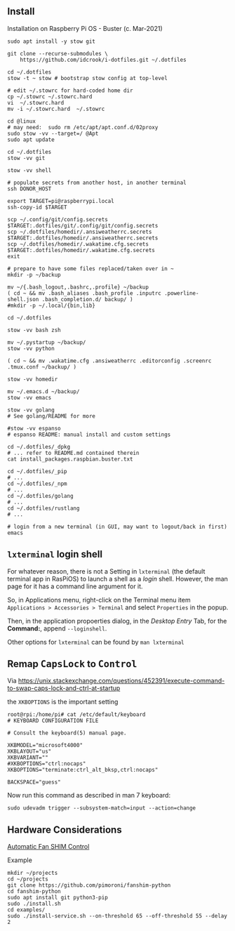 Install
-------

Installation on Raspberry Pi OS - Buster (c. Mar-2021)

```shell
sudo apt install -y stow git

git clone --recurse-submodules \
    https://github.com/idcrook/i-dotfiles.git ~/.dotfiles

cd ~/.dotfiles
stow -t ~ stow # bootstrap stow config at top-level

# edit ~/.stowrc for hard-coded home dir
cp ~/.stowrc ~/.stowrc.hard
vi  ~/.stowrc.hard
mv -i ~/.stowrc.hard  ~/.stowrc

cd @linux
# may need:  sudo rm /etc/apt/apt.conf.d/02proxy
sudo stow -vv --target=/ @Apt
sudo apt update

cd ~/.dotfiles
stow -vv git

stow -vv shell

# populate secrets from another host, in another terminal
ssh DONOR_HOST

export TARGET=pi@raspberrypi.local
ssh-copy-id $TARGET

scp ~/.config/git/config.secrets                $TARGET:.dotfiles/git/.config/git/config.secrets
scp ~/.dotfiles/homedir/.ansiweatherrc.secrets  $TARGET:.dotfiles/homedir/.ansiweatherrc.secrets
scp ~/.dotfiles/homedir/.wakatime.cfg.secrets   $TARGET:.dotfiles/homedir/.wakatime.cfg.secrets
exit

# prepare to have some files replaced/taken over in ~
mkdir -p ~/backup

mv ~/{.bash_logout,.bashrc,.profile} ~/backup
( cd ~ && mv .bash_aliases .bash_profile .inputrc .powerline-shell.json .bash_completion.d/ backup/ )
#mkdir -p ~/.local/{bin,lib}

cd ~/.dotfiles

stow -vv bash zsh

mv ~/.pystartup ~/backup/
stow -vv python

( cd ~ && mv .wakatime.cfg .ansiweatherrc .editorconfig .screenrc .tmux.conf ~/backup/ )

stow -vv homedir

mv ~/.emacs.d ~/backup/
stow -vv emacs

stow -vv golang
# See golang/README for more

#stow -vv espanso
# espanso README: manual install and custom settings

cd ~/.dotfiles/_dpkg
# ... refer to README.md contained therein
cat install_packages.raspbian.buster.txt

cd ~/.dotfiles/_pip
# ...
cd ~/.dotfiles/_npm
# ...
cd ~/.dotfiles/golang
# ...
cd ~/.dotfiles/rustlang
# ...

# login from a new terminal (in GUI, may want to logout/back in first)
emacs
```

`lxterminal` login shell
-------------------

For whatever reason, there is not a Setting in `lxterminal` (the default terminal app in RasPiOS) to launch a shell as a *login* shell. However, the man page for it has a command line argument for it.

So, in Applications menu, right-click on the Terminal menu item `Applications > Accessories > Terminal` and select `Properties` in the popup.

Then, in the application propoerties dialog, in the *Desktop Entry* Tab, for the **Command:**, append `--loginshell`.

Other options for `lxterminal` can be found by `man lxterminal`



Remap <kbd>CapsLock</kbd> to <kbd>Control</kbd>
-----------------------------------------------

Via https://unix.stackexchange.com/questions/452391/execute-command-to-swap-caps-lock-and-ctrl-at-startup

the `XKBOPTIONS` is the important setting

```console
root@rpi:/home/pi# cat /etc/default/keyboard
# KEYBOARD CONFIGURATION FILE

# Consult the keyboard(5) manual page.

XKBMODEL="microsoft4000"
XKBLAYOUT="us"
XKBVARIANT=""
#XKBOPTIONS="ctrl:nocaps"
XKBOPTIONS="terminate:ctrl_alt_bksp,ctrl:nocaps"

BACKSPACE="guess"
```

Now run this command as described in man 7 keyboard:

```
sudo udevadm trigger --subsystem-match=input --action=change
```

Hardware Considerations
-----------------------

[Automatic Fan SHIM Control](https://github.com/pimoroni/fanshim-python/blob/master/examples/README.md)

Example

```console
mkdir ~/projects
cd ~/projects
git clone https://github.com/pimoroni/fanshim-python
cd fanshim-python
sudo apt install git python3-pip
sudo ./install.sh
cd examples/
sudo ./install-service.sh --on-threshold 65 --off-threshold 55 --delay 2

```
